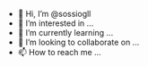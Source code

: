 - 👋 Hi, I’m @sossiogll
- 👀 I’m interested in ...
- 🌱 I’m currently learning ...
- 💞️ I’m looking to collaborate on ...
- 📫 How to reach me ...

<!---
sossiogll/sossiogll is a ✨ special ✨ repository because its `README.md` (this file) appears on your GitHub profile.
You can click the Preview link to take a look at your changes.
--->
